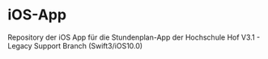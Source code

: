 # iOS-App
Repository der iOS App für die Stundenplan-App der Hochschule Hof
V3.1 - Legacy Support Branch (Swift3/iOS10.0)
